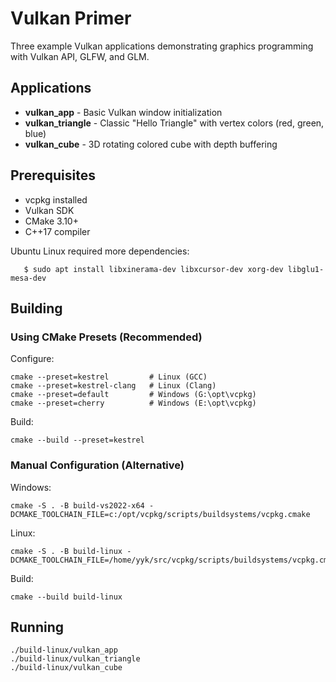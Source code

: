 # Vulkan Primer

Three example Vulkan applications demonstrating graphics programming with Vulkan API, GLFW, and GLM.

## Applications

- **vulkan_app** - Basic Vulkan window initialization
- **vulkan_triangle** - Classic "Hello Triangle" with vertex colors (red, green, blue)
- **vulkan_cube** - 3D rotating colored cube with depth buffering

## Prerequisites

- vcpkg installed
- Vulkan SDK
- CMake 3.10+
- C++17 compiler

Ubuntu Linux required more dependencies:

       $ sudo apt install libxinerama-dev libxcursor-dev xorg-dev libglu1-mesa-dev

## Building

### Using CMake Presets (Recommended)

Configure:

    cmake --preset=kestrel         # Linux (GCC)
    cmake --preset=kestrel-clang   # Linux (Clang)
    cmake --preset=default         # Windows (G:\opt\vcpkg)
    cmake --preset=cherry          # Windows (E:\opt\vcpkg)

Build:

    cmake --build --preset=kestrel

### Manual Configuration (Alternative)

Windows:

    cmake -S . -B build-vs2022-x64 -DCMAKE_TOOLCHAIN_FILE=c:/opt/vcpkg/scripts/buildsystems/vcpkg.cmake

Linux:

    cmake -S . -B build-linux -DCMAKE_TOOLCHAIN_FILE=/home/yyk/src/vcpkg/scripts/buildsystems/vcpkg.cmake

Build:

    cmake --build build-linux

## Running

    ./build-linux/vulkan_app
    ./build-linux/vulkan_triangle
    ./build-linux/vulkan_cube
